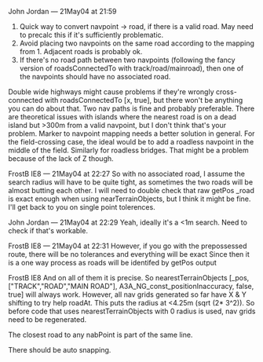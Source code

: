 John Jordan — 21May04 at 21:59
1. Quick way to convert navpoint -> road, if there is a valid road. May need to precalc this if it's sufficiently problematic.
2. Avoid placing two navpoints on the same road according to the mapping from 1. Adjacent roads is probably ok.
3. If there's no road path between two navpoints (following the fancy version of roadsConnectedTo with track/road/mainroad), then one of the navpoints should have no associated road.

Double wide highways might cause problems if they're wrongly cross-connected with roadsConnectedTo [x, true], but there won't be anything you can do about that. Two nav paths is fine and probably preferable.
There are theoretical issues with islands where the nearest road is on a dead island but >300m from a valid navpoint, but I don't think that's your problem. Marker to navpoint mapping needs a better solution in general.
For the field-crossing case, the ideal would be to add a roadless navpoint in the middle of the field.
Similarly for roadless bridges.
That might be a problem because of the lack of Z though.

FrostB IE8 — 21May04 at 22:27
So with no associated road, I assume the search radius will have to be quite tight, as sometimes the two roads will be almost butting each other.
I will need to double check that raw getPos _road is exact enough when using nearTerrainObjects, but I think it might be fine. I'll get back to you on single point tolerences.

John Jordan — 21May04 at 22:29
Yeah, ideally it's a <1m search. Need to check if that's workable.

FrostB IE8 — 21May04 at 22:31
However, if you go with the prepossessed route, there will be no tolerances and everything will be exact
Since then it is a one way process as roads will be identifed by getPos output

FrostB IE8
And on all of them it is precise. So nearestTerrainObjects [_pos, ["TRACK","ROAD","MAIN ROAD"], A3A_NG_const_positionInaccuracy, false, true] will always work.
However, all nav grids generated so far have X & Y shifting to try help roadAt. This puts the radius at <4.25m (sqrt (2* 3^2)). So before code that uses nearestTerrainObjects with 0 radius is used, nav grids need to be regenerated.

The closest road to any nabPoint is part of the same line.

There should be auto snapping.